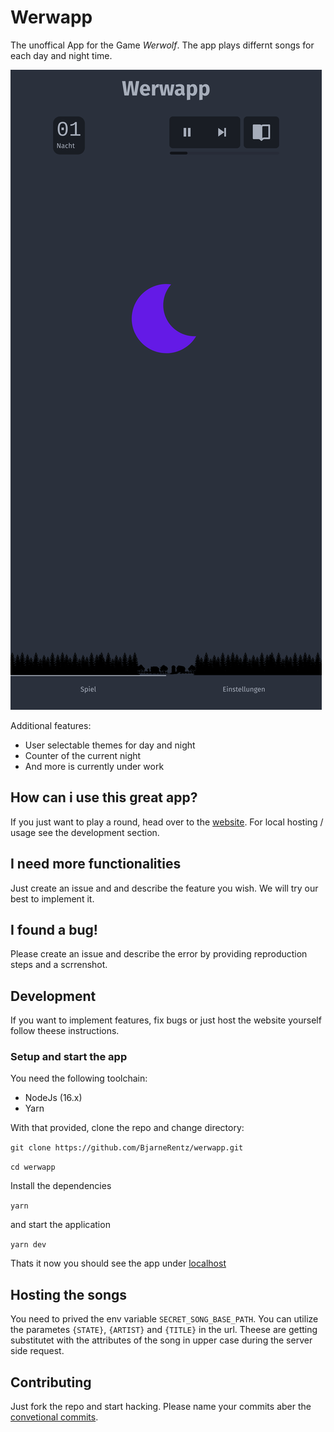 # Werwapp

The unoffical App for the Game _Werwolf_. The app plays differnt songs for each day and night time.

![](screenshots/night.png)

Additional features:

- User selectable themes for day and night
- Counter of the current night
- And more is currently under work

## How can i use this great app?

If you just want to play a round, head over to the [website](https://werwapp.onrender.com).
For local hosting / usage see the development section.

## I need more functionalities

Just create an issue and and describe the feature you wish. We will try our best to implement it.

## I found a bug!

Please create an issue and describe the error by providing reproduction steps and a scrrenshot.

## Development

If you want to implement features, fix bugs or just host the website yourself follow theese instructions.

### Setup and start the app

You need the following toolchain:

- NodeJs (16.x)
- Yarn

With that provided, clone the repo and change directory:

`git clone https://github.com/BjarneRentz/werwapp.git`

`cd werwapp`

Install the dependencies

`yarn`

and start the application

`yarn dev`

Thats it now you should see the app under [localhost](http://localhost:5173)

## Hosting the songs

You need to prived the env variable `SECRET_SONG_BASE_PATH`. You can utilize the parametes `{STATE}`, `{ARTIST}` and `{TITLE}` in the url.
Theese are getting substitutet with the attributes of the song in upper case during the server side request.

## Contributing

Just fork the repo and start hacking. Please name your commits aber the [convetional commits](https://www.conventionalcommits.org/en/v1.0.0/).
